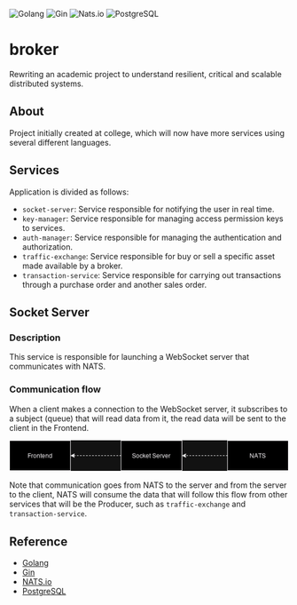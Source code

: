 ![Golang](https://img.shields.io/badge/Go-00ADD8?logo=go&logoColor=white) ![Gin](https://img.shields.io/badge/Gin-008ECF.svg?logo=Gin&logoColor=white) ![Nats.io](https://img.shields.io/badge/NATS.io-27AAE1.svg?logo=natsdotio&logoColor=white) ![PostgreSQL](https://img.shields.io/badge/PostgreSQL-4169E1.svg?logo=PostgreSQL&logoColor=white)

# broker

Rewriting an academic project to understand resilient, critical and scalable distributed systems.

## About

Project initially created at college, which will now have more services using several different languages.

## Services

Application is divided as follows:

- `socket-server`: Service responsible for notifying the user in real time.
- `key-manager`: Service responsible for managing access permission keys to services.
- `auth-manager`: Service responsible for managing the authentication and authorization.
- `traffic-exchange`: Service responsible for buy or sell a specific asset made available by a broker.
- `transaction-service`: Service responsible for carrying out transactions through a purchase order and another sales order.

## Socket Server

### Description

This service is responsible for launching a WebSocket server that communicates with NATS.

### Communication flow

When a client makes a connection to the WebSocket server, it subscribes to a subject (queue) that will read data from it, the read data will be sent to the client in the Frontend.

![Fluxo de comunicação Socket Server](./.github/socket-server.png)

Note that communication goes from NATS to the server and from the server to the client, NATS will consume the data that will follow this flow from other services that will be the Producer, such as `traffic-exchange` and `transaction-service`.

## Reference

- [Golang](https://go.dev/)
- [Gin](https://github.com/gin-gonic/gin)
- [NATS.io](https://nats.io/)
- [PostgreSQL](https://www.postgresql.org/)
